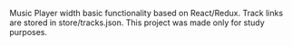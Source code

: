 Music Player width basic functionality based on React/Redux.
Track links are stored in store/tracks.json.
This project was made only for study purposes.
